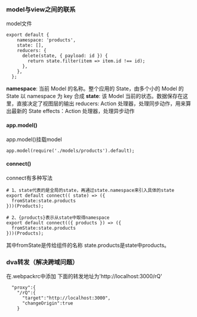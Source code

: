 ### model与view之间的联系
model文件
```
export default {
    namespace: 'products',
    state: [],
    reducers: {
      delete(state, { payload: id }) {
        return state.filter(item => item.id !== id);
      },
    },
  };
```
**namespace**: 当前 Model 的名称。整个应用的 State，由多个小的 Model 的 State 以 namespace 为 key 合成
**state**: 该 Model 当前的状态。数据保存在这里，直接决定了视图层的输出
reducers: Action 处理器，处理同步动作，用来算出最新的 State
effects：Action 处理器，处理异步动作

#### app.model()
app.model()挂载model
```
app.model(require('./models/products').default);
```

#### connect()
connect有多种写法
```
# 1、state代表的是全局的state，再通过state.namespace来引入具体的state
export default connect(( state) => ({
  fromState:state.products
}))(Products);

# 2、{products}表示从state中取得namespace
export default connect(({ products }) => ({
  fromState:state.products
}))(Products);
```
其中fromState是传给组件的名称
state.products是state中products。


### dva转发（解决跨域问题）
在.webpackrc中添加
下面的转发地址为'http://localhost:3000/rQ'
```
  "proxy":{
    "/rQ":{
      "target":"http://localhost:3000",
      "changeOrigin":true
    }
```
